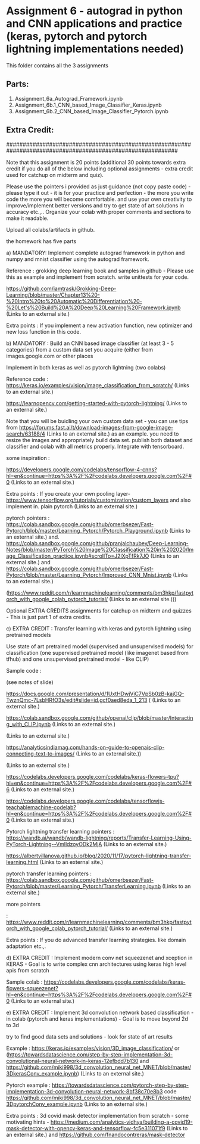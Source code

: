 # Assignment 6 - autograd in python and CNN applications and practice (keras, pytorch and pytorch lightning implementations needed)

This folder contains all the 3 assignments

## Parts:
1. Assignment_6a_Autograd_Framework.ipynb
2. Assignment_6b.1_CNN_based_Image_Classifier_Keras.ipynb
3. Assignment_6b.2_CNN_based_Image_Classifier_Pytorch.ipynb



## Extra Credit:



############################################################################################################


Note that this assignment is 20 points (additional 30 points towards extra credit if you do all of the below including optional assignments - extra credit used for catchup on midterm and quiz).

 

Please use the pointers i provided as just guidance (not copy paste code) - please type it out - it is for your practice and perfection - the more you write code the more you will become comfortable.  and use your own creativity to improve/implement better versions and try to get state of art solutions in accuracy etc.,.. Organize your colab with proper comments and sections to make it readable.

 

 

Upload all colabs/artifacts in github.

 

the homework has five parts

 

a) MANDATORY:  Implement complete autograd framework in python and numpy  and mnist classifier using the autograd framework.

Reference : grokking deep learning book and samples in github  - Please use this as example and implement from scratch. write unittests for your code.

https://github.com/iamtrask/Grokking-Deep-Learning/blob/master/Chapter13%20-%20Intro%20to%20Automatic%20Differentiation%20-%20Let's%20Build%20A%20Deep%20Learning%20Framework.ipynb (Links to an external site.)

 

Extra points : If you implement a new activation function, new optimizer and new loss function in this code.

 

b) MANDATORY : Build an CNN based image classifier (at least 3 - 5 categories) from a custom data set you acquire (either from images.google.com or other places

 

Implement in both keras as well as pytorch lightning (two colabs)

 

Reference code : https://keras.io/examples/vision/image_classification_from_scratch/ (Links to an external site.)

https://learnopencv.com/getting-started-with-pytorch-lightning/ (Links to an external site.)

 

Note that you will be buidling your own custom data set - you can use tips from  https://forums.fast.ai/t/download-images-from-google-image-search/63188/4 (Links to an external site.) as an example. you need to resize the images and appropriately build data set. publish both dataset and classifier and colab with all metrics properly. Integrate with tensorboard.

some inspiration :

https://developers.google.com/codelabs/tensorflow-4-cnns?hl=en&continue=https%3A%2F%2Fcodelabs.developers.google.com%2F#0 (Links to an external site.)

 

Extra points : If you create your own pooling layer- https://www.tensorflow.org/tutorials/customization/custom_layers and also implement in.  plain pytorch (Links to an external site.)

pytorch pointers : https://colab.sandbox.google.com/github/omerbsezer/Fast-Pytorch/blob/master/Learning_Pytorch/Pytorch_Playground.ipynb (Links to an external site.)    and.  
https://colab.sandbox.google.com/github/pranjalchaubey/Deep-Learning-Notes/blob/master/PyTorch%20Image%20Classification%20in%202020/Image_Classification_practice.ipynb#scrollTo=J2lXpTfRk7JO (Links to an external site.)   and https://colab.sandbox.google.com/github/omerbsezer/Fast-Pytorch/blob/master/Learning_Pytorch/Improved_CNN_Mnist.ipynb  (Links to an external site.)

(https://www.reddit.com/r/learnmachinelearning/comments/bm3hkp/fastpytorch_with_google_colab_pytorch_tutorial/ (Links to an external site.)))

 

Optional EXTRA CREDITS assignments  for catchup on midterm and quizzes  - This is just part 1 of extra credits.

c) EXTRA CREDIT : Transfer learning with keras and pytorch lightning  using pretrained models

Use state of art pretrained model  (supervised and unsupervised models) for classification (one supervised pretrained model (like imagenet based from tfhub) and one unsupervised pretrained model - like CLIP)

Sample code : 

(see notes of slide)

https://docs.google.com/presentation/d/1UxtHDwjViC7VpSb0zB-kajGQ-TwznQmc-7LsbHRfO3s/edit#slide=id.gcf0aed8eda_1_213   ( (Links to an external site.)

https://colab.sandbox.google.com/github/openai/clip/blob/master/Interacting_with_CLIP.ipynb (Links to an external site.)

 (Links to an external site.)

https://analyticsindiamag.com/hands-on-guide-to-openais-clip-connecting-text-to-images/ (Links to an external site.)) 

 

 (Links to an external site.)

 

https://codelabs.developers.google.com/codelabs/keras-flowers-tpu?hl=en&continue=https%3A%2F%2Fcodelabs.developers.google.com%2F#6 (Links to an external site.)

https://codelabs.developers.google.com/codelabs/tensorflowjs-teachablemachine-codelab?hl=en&continue=https%3A%2F%2Fcodelabs.developers.google.com%2F#0 (Links to an external site.)

 

Pytorch lightning transfer learning pointers : https://wandb.ai/wandb/wandb-lightning/reports/Transfer-Learning-Using-PyTorch-Lightning--VmlldzoyODk2MjA (Links to an external site.)

https://albertvillanova.github.io/blog/2020/11/17/pytorch-lightning-transfer-learning.html (Links to an external site.)

pytorch transfer learning pointers : https://colab.sandbox.google.com/github/omerbsezer/Fast-Pytorch/blob/master/Learning_Pytorch/TransferLearning.ipynb (Links to an external site.)

more pointers 

: https://www.reddit.com/r/learnmachinelearning/comments/bm3hkp/fastpytorch_with_google_colab_pytorch_tutorial/ (Links to an external site.)

 

Extra points : If you do advanced transfer learning strategies. like domain adaptation etc.,.

d) EXTRA CREDIT :  Implement modern conv net squeezenet and xception in KERAS - Goal is to write complex cnn architectures using keras high level apis from scratch

Sample colab : https://codelabs.developers.google.com/codelabs/keras-flowers-squeezenet?hl=en&continue=https%3A%2F%2Fcodelabs.developers.google.com%2F#0 (Links to an external site.)

e) EXTRA CREDIT : Implement 3d convolution network based classification - in colab (pytorch and keras implementations) - Goal is to move beyond 2d to 3d

try to find good data sets and solutions - look for state of art results

Example : https://keras.io/examples/vision/3D_image_classification/    or (https://towardsdatascience.com/step-by-step-implementation-3d-convolutional-neural-network-in-keras-12efbdd7b130 and https://github.com/miki998/3d_convolution_neural_net_MNET/blob/master/3DkerasConv_example.ipynb) (Links to an external site.)

Pytorch example : https://towardsdatascience.com/pytorch-step-by-step-implementation-3d-convolution-neural-network-8bf38c70e8b3 code https://github.com/miki998/3d_convolution_neural_net_MNET/blob/master/3DpytorchConv_example.ipynb (Links to an external site.)

Extra points : 3d covid mask detector implementation from scratch - some motivating hints - https://medium.com/analytics-vidhya/building-a-covid19-mask-detector-with-opencv-keras-and-tensorflow-fc5e311071f9 (Links to an external site.) and https://github.com/fnandocontreras/mask-detector
